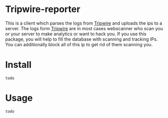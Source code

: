 # Tripwire-reporter
This is a client which parses the logs from [Tripwire](https://github.com/JojiiOfficial/Tripwire) and uploads the ips to a server. The logs form [Tripwire](https://github.com/JojiiOfficial/Tripwire) are in most cases webscanner who scan you or your server to make analytics or want to hack you. If you use this package, you will help to fill the database with scanning and tracking IPs. You can additionally block all of this ip to get rid of them scanning you.

# Install
<code>todo</code>

# Usage
<code>todo</code>
